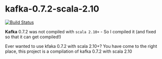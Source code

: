 kafka-0.7.2-scala-2.10
======================

[![Build Status](https://travis-ci.org/tomer-ben-david/kafka-0.7.2-scala-2.10.svg?branch=master)](https://travis-ci.org/tomer-ben-david/kafka-0.7.2-scala-2.10)

**Kafka** 0.7.2 was not compiled with `scala 2.10+` - So I compiled it (and fixed so that it can get compiled!)

Ever wanted to use kfaka 0.7.2 with scala 2.10+? You have come to the right place, this project is a compilation of kafka 0.7.2 with scala 2.10


